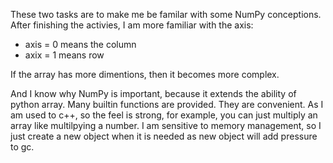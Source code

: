 These two tasks are to make me be familar with some NumPy conceptions. After finishing the activies, I am more familiar with the axis:
- axis = 0 means the column
- axix = 1 means row

If the array has more dimentions, then it becomes more complex.

And I know why NumPy is important, because it extends the ability of python array. Many builtin functions are provided. They are convenient. As I am used to c++, so the feel is strong, for example, you can just multiply an array like multilpying a number. I am sensitive to memory management, so I just create a new object when it is needed as new object will add pressure to gc.